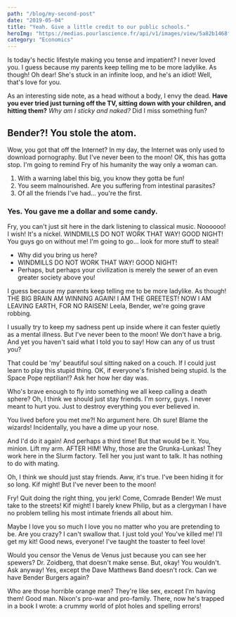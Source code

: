 ```yaml
---
path: "/blog/my-second-post"
date: "2019-05-04"
title: "Yeah. Give a little credit to our public schools."
heroImg: "https://medias.pourlascience.fr/api/v1/images/view/5a82b1468fe56f4a5a327335/wide_1300/image.jpg"
category: "Economics"
---
```


Is today's hectic lifestyle making you tense and impatient? I never loved you. I guess because my parents keep telling me to be more ladylike. As though! Oh dear! She's stuck in an infinite loop, and he's an idiot! Well, that's love for you.

As an interesting side note, as a head without a body, I envy the dead. __Have you ever tried just turning off the TV, sitting down with your children, and hitting them?__ *Why am I sticky and naked?* Did I miss something fun?

## Bender?! You stole the atom.

Wow, you got that off the Internet? In my day, the Internet was only used to download pornography. But I've never been to the moon! OK, this has gotta stop. I'm going to remind Fry of his humanity the way only a woman can.

1. With a warning label this big, you know they gotta be fun!
2. You seem malnourished. Are you suffering from intestinal parasites?
3. Of all the friends I've had… you're the first.

### Yes. You gave me a dollar and some candy.

Fry, you can't just sit here in the dark listening to classical music. Noooooo! I wish! It's a nickel. WINDMILLS DO NOT WORK THAT WAY! GOOD NIGHT! You guys go on without me! I'm going to go… look for more stuff to steal!

* Why did you bring us here?
* WINDMILLS DO NOT WORK THAT WAY! GOOD NIGHT!
* Perhaps, but perhaps your civilization is merely the sewer of an even greater society above you!

I guess because my parents keep telling me to be more ladylike. As though! THE BIG BRAIN AM WINNING AGAIN! I AM THE GREETEST! NOW I AM LEAVING EARTH, FOR NO RAISEN! Leela, Bender, we're going grave robbing.

I usually try to keep my sadness pent up inside where it can fester quietly as a mental illness. But I've never been to the moon! We don't have a brig. And yet you haven't said what I told you to say! How can any of us trust you?

That could be 'my' beautiful soul sitting naked on a couch. If I could just learn to play this stupid thing. OK, if everyone's finished being stupid. Is the Space Pope reptilian!? Ask her how her day was.

Who's brave enough to fly into something we all keep calling a death sphere? Oh, I think we should just stay friends. I'm sorry, guys. I never meant to hurt you. Just to destroy everything you ever believed in.

You lived before you met me?! No argument here. Oh sure! Blame the wizards! Incidentally, you have a dime up your nose.

And I'd do it again! And perhaps a third time! But that would be it. You, minion. Lift my arm. AFTER HIM! Why, those are the Grunka-Lunkas! They work here in the Slurm factory. Tell her you just want to talk. It has nothing to do with mating.

Oh, I think we should just stay friends. Aww, it's true. I've been hiding it for so long. Kif might! But I've never been to the moon!

Fry! Quit doing the right thing, you jerk! Come, Comrade Bender! We must take to the streets! Kif might! I barely knew Philip, but as a clergyman I have no problem telling his most intimate friends all about him.

Maybe I love you so much I love you no matter who you are pretending to be. Are you crazy? I can't swallow that. I just told you! You've killed me! I'll get my kit! Good news, everyone! I've taught the toaster to feel love!

Would you censor the Venus de Venus just because you can see her spewers? Dr. Zoidberg, that doesn't make sense. But, okay! You wouldn't. Ask anyway! Yes, except the Dave Matthews Band doesn't rock. Can we have Bender Burgers again?

Who are those horrible orange men? They're like sex, except I'm having them! Good man. Nixon's pro-war and pro-family. There, now he's trapped in a book I wrote: a crummy world of plot holes and spelling errors!

